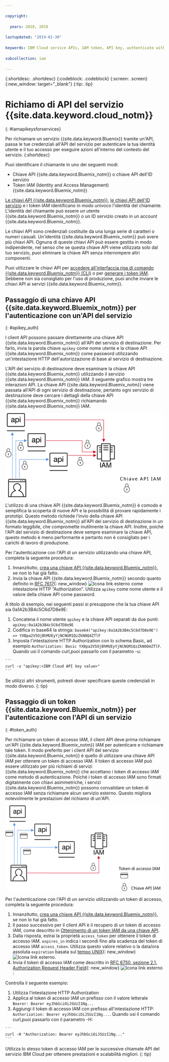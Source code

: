 ```yaml
---

copyright:

  years: 2018, 2019

lastupdated: "2019-01-30"

keywords: IBM Cloud service APIs, IAM token, API key, authenticate with service API

subcollection: iam

---
```


{:shortdesc: .shortdesc}
{:codeblock: .codeblock}
{:screen: .screen}
{:new_window: target="_blank"}
{:tip: .tip}

# Richiamo di API del servizio {{site.data.keyword.cloud_notm}}
{: #iamapikeysforservices}

Per richiamare un servizio {{site.data.keyword.Bluemix}} tramite un'API, passa le tue credenziali all'API del servizio per autenticare la tua identità utente e il tuo accesso per eseguire azioni all'interno del contesto del servizio.
{:shortdesc}

Puoi identificare il chiamante in uno dei seguenti modi:

* Chiave API {{site.data.keyword.Bluemix_notm}} o chiave API dell'ID servizio
* Token IAM (Identity and Access Management) {{site.data.keyword.Bluemix_notm}}

[Le chiavi API {{site.data.keyword.Bluemix_notm}}](/docs/iam?topic=iam-userapikey#userapikey), [le chiavi API dell'ID servizio](/docs/iam?topic=iam-serviceidapikeys#serviceidapikeys) e i token IAM identificano in modo univoco l'identità del chiamante.  L'identità del chiamante può essere un utente {{site.data.keyword.Bluemix_notm}} o un ID servizio creato in un account {{site.data.keyword.Bluemix_notm}}.

Le chiavi API sono credenziali costituite da una lunga serie di caratteri o numeri casuali. Un'identità {{site.data.keyword.Bluemix_notm}} può avere più chiavi API. Ognuna di queste chiavi API può essere gestita in modo indipendente, nel senso che se questa chiave API viene utilizzata solo dal tuo servizio, puoi eliminare la chiave API senza interrompere altri componenti.

Puoi utilizzare le chiavi API per [accedere all'interfaccia riga di comando {{site.data.keyword.Bluemix_notm}} (CLI)](/docs/cli/reference/ibmcloud?topic=cloud-cli-ibmcloud_login#ibmcloud_login) o per [generare i token IAM](/docs/iam?topic=iam-iamtoken_from_apikey#iamtoken_from_apikey). Sebbene non sia consigliato per l'uso di produzione, puoi anche inviare le chiavi API ai servizi {{site.data.keyword.Bluemix_notm}}.

## Passaggio di una chiave API {{site.data.keyword.Bluemix_notm}} per l'autenticazione con un'API del servizio
{: #apikey_auth}

I client API possono passare direttamente una chiave API {{site.data.keyword.Bluemix_notm}} all'API del servizio di destinazione. Per farlo, invia la parola chiave `apikey` come nome utente e la chiave API {{site.data.keyword.Bluemix_notm}} come password utilizzando un'intestazione HTTP dell'autorizzazione di base al servizio di destinazione.

L'API del servizio di destinazione deve esaminare la chiave API {{site.data.keyword.Bluemix_notm}} utilizzando il servizio {{site.data.keyword.Bluemix_notm}} IAM. Il seguente grafico mostra tre interazioni API. La chiave API {{site.data.keyword.Bluemix_notm}} viene passata all'API di ogni servizio di destinazione, pertanto ogni servizio di destinazione deve cercare i dettagli della chiave API {{site.data.keyword.Bluemix_notm}} richiamando {{site.data.keyword.Bluemix_notm}} IAM.

![Autenticazione con un'API del servizio utilizzando una chiave API](images/APIkeyauth.svg "Passaggio di chiavi API ai servizi di destinazione che quindi passano la chiave API a IAM per convalidare le credenziali")

L'utilizzo di una chiave API {{site.data.keyword.Bluemix_notm}} è comodo e semplifica la scoperta di nuove API e la possibilità di provare rapidamente i prototipi. Questo metodo richiede l'invio della chiave API {{site.data.keyword.Bluemix_notm}} all'API del servizio di destinazione in un formato leggibile, che compromette inutilmente la chiave API. Inoltre, poiché l'API del servizio di destinazione deve sempre esaminare la chiave API, questo metodo è meno performante e pertanto non è consigliato per i carichi di lavoro di produzione.

Per l'autenticazione con l'API di un servizio utilizzando una chiave API, completa la seguente procedura:

  1. Innanzitutto, [crea una chiave API {{site.data.keyword.Bluemix_notm}}](/docs/iam?topic=iam-userapikey#creating-an-api-key), se non lo hai già fatto.
  2. Invia la chiave API {{site.data.keyword.Bluemix_notm}} secondo quanto definito in [RFC 7617](https://tools.ietf.org/html/rfc7617){: new_window} ![Icona link esterno](../icons/launch-glyph.svg "Icona link esterno") come intestazione HTTP “Authorization”. Utilizza `apikey` come nome utente e il valore della chiave API come password.

A titolo di esempio, nei seguenti passi si presuppone che la tua chiave API sia 0a1A2b3B4c5C6d7D8e9E:

  1.	Concatena il nome utente `apikey` e la chiave API separati da due punti: `apikey:0a1A2b3B4c5C6d7D8e9E`
  2.	Codifica in base64 la stringa: `base64("apikey:0a1A2b3B4c5C6d7D8e9E") => YXBpa2V5OjBhMUEyYjNCNGM1QzZkN0Q4ZTlF`
  3.	Imposta l'intestazione HTTP Authorization con lo schema Basic, ad esempio `Authorization: Basic YXBpa2V5OjBhMUEyYjNCNGM1QzZkN0Q4ZTlF`. Quando usi il comando curl,puoi passarlo con il parametro -u:

    ```
    curl -u "apikey:<IBM Cloud API key value>"
    ```

  Se utilizzi altri strumenti, potresti dover specificare queste credenziali in modo diverso.
  {: tip}

## Passaggio di un token {{site.data.keyword.Bluemix_notm}} per l'autenticazione con l'API di un servizio
{: #token_auth}

Per richiamare un token di accesso IAM, il client API deve prima richiamare un'API {{site.data.keyword.Bluemix_notm}} IAM per autenticare e richiamare tale token. Il modo preferito per i client API del servizio {{site.data.keyword.Bluemix_notm}} è quello di utilizzare una chiave API IAM per ottenere un token di accesso IAM. Il token di accesso IAM può essere utilizzato per più richiami di servizi {{site.data.keyword.Bluemix_notm}} che accettano i token di accesso IAM come metodo di autenticazione. Poiché i token di accesso IAM sono firmati digitalmente con chiavi asimmetriche, i servizi {{site.data.keyword.Bluemix_notm}} possono convalidare un token di accesso IAM senza richiamare alcun servizio esterno. Questo migliora notevolmente le prestazioni del richiamo di un'API.

![Autenticazione con un'API del servizio utilizzando un token di accesso ](images/tokenauth.svg "Richiamo di un token da IAM utilizzando una chiave API e passando il token di accesso ai servizi di destinazione per convalidare le credenziali")

Per l'autenticazione con l'API di un servizio utilizzando un token di accesso, completa la seguente procedura:

  1. Innanzitutto, [crea una chiave API {{site.data.keyword.Bluemix_notm}}](/docs/iam?topic=iam-userapikey#creating-an-api-key), se non lo hai già fatto.
  2. Il passo successivo per il client API è il recupero di un token di accesso IAM, come descritto in [Ottenimento di un token IAM da una chiave API](/docs/iam?topic=iam-iamtoken_from_apikey#iamtoken_from_apikey).
  3. Dalla risposta, estrai la proprietà `access_token` per ottenere il token di accesso IAM. `expires_in` indica i secondi fino alla scadenza del token di accesso IAM `access_token`. Utilizza questo valore relativo o la data/ora assoluta `expiration` basata sul [tempo UNIX](https://en.wikipedia.org/wiki/Unix_time){: new_window} ![Icona link esterno](../icons/launch-glyph.svg "Icona link esterno").
  4. Invia il token di accesso IAM come descritto in [RFC 6750, sezione 2.1. Authorization Request Header Field](https://tools.ietf.org/html/rfc6750#page-5){: new_window} ![Icona link esterno](../icons/launch-glyph.svg "Icona link esterno"):

Controlla il seguente esempio:

  1.	Utilizza l'intestazione HTTP Authorization
  2.	Applica al token di accesso IAM un prefisso con il valore letterale `Bearer: Bearer eyJhbGciOiJSUzI1Ng...`
  3.	Aggiungi il token di accesso IAM con prefisso all'intestazione HTTP: `Authorization: Bearer eyJhbGciOiJSUzI1Ng...`. Quando usi il comando curl,puoi passarlo con il parametro -H:

    ```
    curl -H "Authorization: Bearer eyJhbGciOiJSUzI1Ng..."
    ```

  Utilizza lo stesso token di accesso IAM per le successive chiamate API del servizio IBM Cloud per ottenere prestazioni e scalabilità migliori.
  {: tip}
